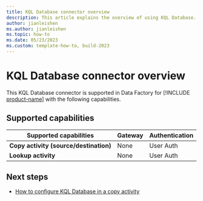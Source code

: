 ```yaml
---
title: KQL Database connector overview
description: This article explains the overview of using KQL Database.
author: jianleishen
ms.author: jianleishen
ms.topic: how-to
ms.date: 05/23/2023
ms.custom: template-how-to, build-2023
---
```


# KQL Database connector overview

This KQL Database connector is supported in Data Factory for [!INCLUDE [product-name](../includes/product-name.md)] with the following capabilities.

## Supported capabilities

| Supported capabilities | Gateway | Authentication |
| --- | --- | ---|
| **Copy activity (source/destination)** | None | User Auth |
| **Lookup activity** | None | User Auth |

## Next steps

- [How to configure KQL Database in a copy activity](connector-kql-database-copy-activity.md)
